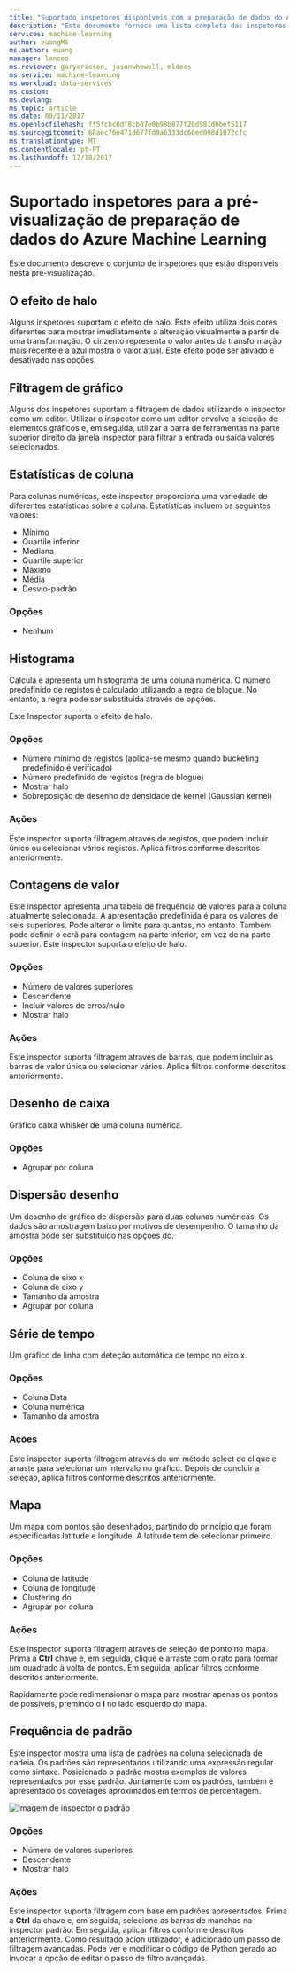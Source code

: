 ```yaml
---
title: "Suportado inspetores disponíveis com a preparação de dados do Azure Machine Learning | Microsoft Docs"
description: "Este documento fornece uma lista completa das inspetores disponíveis para a preparação de dados do Azure Machine Learning"
services: machine-learning
author: euangMS
ms.author: euang
manager: lanceo
ms.reviewer: garyericson, jasonwhowell, mldocs
ms.service: machine-learning
ms.workload: data-services
ms.custom: 
ms.devlang: 
ms.topic: article
ms.date: 09/11/2017
ms.openlocfilehash: ff5fcbc6df8cb07e0b98b877f20d981d6bef5117
ms.sourcegitcommit: 68aec76e471d677fd9a6333dc60ed098d1072cfc
ms.translationtype: MT
ms.contentlocale: pt-PT
ms.lasthandoff: 12/18/2017
---
```

# <a name="supported-inspectors-for-the-azure-machine-learning-data-preparation-preview"></a>Suportado inspetores para a pré-visualização de preparação de dados do Azure Machine Learning
Este documento descreve o conjunto de inspetores que estão disponíveis nesta pré-visualização.

## <a name="the-halo-effect"></a>O efeito de halo 
Alguns inspetores suportam o efeito de halo. Este efeito utiliza dois cores diferentes para mostrar imediatamente a alteração visualmente a partir de uma transformação. O cinzento representa o valor antes da transformação mais recente e a azul mostra o valor atual. Este efeito pode ser ativado e desativado nas opções.

## <a name="graphical-filtering"></a>Filtragem de gráfico 
Alguns dos inspetores suportam a filtragem de dados utilizando o inspector como um editor. Utilizar o inspector como um editor envolve a seleção de elementos gráficos e, em seguida, utilizar a barra de ferramentas na parte superior direito da janela inspector para filtrar a entrada ou saída valores selecionados. 

## <a name="column-statistics"></a>Estatísticas de coluna
Para colunas numéricas, este inspector proporciona uma variedade de diferentes estatísticas sobre a coluna. Estatísticas incluem os seguintes valores: 
- Mínimo
- Quartile inferior
- Mediana
- Quartile superior
- Máximo
- Média
- Desvio-padrão


### <a name="options"></a>Opções 
- Nenhum

## <a name="histogram"></a>Histograma 
Calcula e apresenta um histograma de uma coluna numérica. O número predefinido de registos é calculado utilizando a regra de blogue. No entanto, a regra pode ser substituída através de opções.

Este Inspector suporta o efeito de halo.


### <a name="options"></a>Opções
- Número mínimo de registos (aplica-se mesmo quando bucketing predefinido é verificado)
- Número predefinido de registos (regra de blogue) 
- Mostrar halo
- Sobreposição de desenho de densidade de kernel (Gaussian kernel) 


### <a name="actions"></a>Ações
Este inspector suporta filtragem através de registos, que podem incluir único ou selecionar vários registos. Aplica filtros conforme descritos anteriormente.

## <a name="value-counts"></a>Contagens de valor
Este inspector apresenta uma tabela de frequência de valores para a coluna atualmente selecionada. A apresentação predefinida é para os valores de seis superiores. Pode alterar o limite para quantas, no entanto. Também pode definir o ecrã para contagem na parte inferior, em vez de na parte superior. Este inspector suporta o efeito de halo.

### <a name="options"></a>Opções 
- Número de valores superiores
- Descendente
- Incluir valores de erros/nulo
- Mostrar halo


### <a name="actions"></a>Ações 
Este inspector suporta filtragem através de barras, que podem incluir as barras de valor única ou selecionar vários. Aplica filtros conforme descritos anteriormente.

## <a name="box-plot"></a>Desenho de caixa 
Gráfico caixa whisker de uma coluna numérica.

### <a name="options"></a>Opções 
- Agrupar por coluna

## <a name="scatter-plot"></a>Dispersão desenho
Um desenho de gráfico de dispersão para duas colunas numéricas. Os dados são amostragem baixo por motivos de desempenho. O tamanho da amostra pode ser substituído nas opções do.

### <a name="options"></a>Opções  
- Coluna de eixo x
- Coluna de eixo y
- Tamanho da amostra
- Agrupar por coluna


## <a name="time-series"></a>Série de tempo
Um gráfico de linha com deteção automática de tempo no eixo x.

### <a name="options"></a>Opções
- Coluna Data
- Coluna numérica
- Tamanho da amostra


### <a name="actions"></a>Ações
Este inspector suporta filtragem através de um método select de clique e arraste para selecionar um intervalo no gráfico. Depois de concluir a seleção, aplica filtros conforme descritos anteriormente.


## <a name="map"></a>Mapa 
Um mapa com pontos são desenhados, partindo do princípio que foram especificadas latitude e longitude. A latitude tem de selecionar primeiro.

### <a name="options"></a>Opções
- Coluna de latitude
- Coluna de longitude
- Clustering do
- Agrupar por coluna


### <a name="actions"></a>Ações
Este inspector suporta filtragem através de seleção de ponto no mapa. Prima a **Ctrl** chave e, em seguida, clique e arraste com o rato para formar um quadrado à volta de pontos. Em seguida, aplicar filtros conforme descritos anteriormente.

Rapidamente pode redimensionar o mapa para mostrar apenas os pontos de possíveis, premindo o **i** no lado esquerdo do mapa.


## <a name="pattern-frequency"></a>Frequência de padrão 

Este inspector mostra uma lista de padrões na coluna selecionada de cadeia. Os padrões são representados utilizando uma expressão regular como sintaxe. Posicionado o padrão mostra exemplos de valores representados por esse padrão. Juntamente com os padrões, também é apresentado os coverages aproximados em termos de percentagem.

![Imagem de inspector o padrão](media/data-prep-appendix4-supported-inspectors/PatternInspectorProductNumber.png)

### <a name="options"></a>Opções
- Número de valores superiores
- Descendente
- Mostrar halo

### <a name="actions"></a>Ações
Este inspector suporta filtragem com base em padrões apresentados. Prima a **Ctrl** da chave e, em seguida, selecione as barras de manchas na inspector padrão. Em seguida, aplicar filtros conforme descritos anteriormente. Como resultado acion utilizador, é adicionado um passo de filtragem avançadas. Pode ver e modificar o código de Python gerado ao invocar a opção de editar o passo de filtro avançadas.
